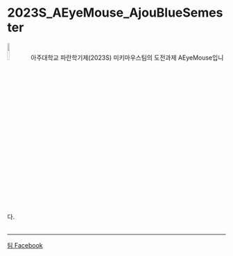 # 2023S_AEyeMouse_AjouBlueSemester
<img src="https://user-images.githubusercontent.com/23449575/228896765-89614653-7140-4922-8972-de81f9dc15e2.png" width="10%" height="10%">
아주대학교 파란학기제(2023S) 미키마우스팀의 도전과제 AEyeMouse입니다.
<br><br>

------------
[팀 Facebook](https://www.facebook.com/%EC%95%84%EC%A3%BC%EB%8C%80%ED%95%99%EA%B5%90-%ED%8C%8C%EB%9E%80%ED%95%99%EA%B8%B0-%EB%AF%B8%ED%82%A4%EB%A7%88%EC%9A%B0%EC%8A%A4-104675412575605)
